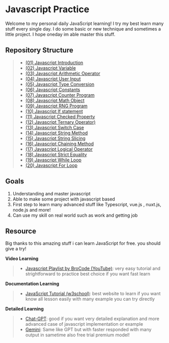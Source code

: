 
# Javascript Practice
Welcome to my personal daily JavaScript learning! I try my best learn many stuff every single day. I do some basic or new technique and sometimes a little project. I hope oneday im able master this stuff.

## Repository Structure

> - [(01) Javascript Introduction](https://github.com/Psycopros/Javascript-Practice/tree/main/(01)_Javascript_introduction)
> - [(02) Javascript Variable](https://github.com/Psycopros/Javascript-Practice/tree/main/(02)_Javascript_variable)
> - [(03) Javascript Arithmetic Operator](https://github.com/Psycopros/Javascript-Practice/tree/main/(03)_Javascript_Arithmetic_operator)
> - [(04) Javascript User Input](https://github.com/Psycopros/Javascript-Practice/tree/main/(04)_User_input)
> - [(05) Javascript Type Conversion](https://github.com/Psycopros/Javascript-Practice/tree/main/(05)_Javascript_type_conversion)
> - [(06) Javascript Constants](https://github.com/Psycopros/Javascript-Practice/tree/main/(06)_Javascript_constants)
> - [(07) Javascript Counter Program](https://github.com/Psycopros/Javascript-Practice/tree/main/(07)_Javascript_counter_program)
> - [(08) Javascript Math Object](https://github.com/Psycopros/Javascript-Practice/tree/main/(08)_Javascript_math_object)
> - [(09) Javascript RNG Program](https://github.com/Psycopros/Javascript-Practice/tree/main/(09)_Javascript_RNG_program)
> - [(10) Javascript If statement](https://github.com/Psycopros/Javascript-Practice/tree/main/(10)_Javascript_If_Statement)
> - [(11) Javascript Checked Property](https://github.com/Psycopros/Javascript-Practice/tree/main/(11)_Javascript_checked_property)
> - [(12) Javascript Ternary Operator)](https://github.com/Psycopros/Javascript-Practice/tree/main/(12)_Javascript_ternary_operator)
> - [(13) Javascript Switch Case](https://github.com/Psycopros/Javascript-Practice/tree/main/(13)_Javascript_switch_sase)
> - [(14) Javascript String Method](https://github.com/Psycopros/Javascript-Practice/tree/main/(14)_Javascript_string_method)
> - [(15) Javascript String Slicing](https://github.com/Psycopros/Javascript-Practice/tree/main/(15)_Javascript_string_sclicing)
> - [(16) Javascript Chaining Method](https://github.com/Psycopros/Javascript-Practice/tree/main/(16)_Javascript_chaining_method)
> - [(17) Javascript Logical Operator](https://github.com/Psycopros/Javascript-Practice/tree/main/(17)_Javascript_logical_operator)
> - [(18) Javascript Strict Equality](https://github.com/Psycopros/Javascript-Practice/tree/main/(18)_Javascript_strict_equality)
> - [(19) Javascript While Loop](https://github.com/Psycopros/Javascript-Practice/tree/main/(19)_Javascript_while_loop)
> - [(20) Javascript For Loop](https://github.com/Psycopros/Javascript-Practice/tree/main/(20)_Javascript_for_loop)


## Goals

 1. Understanding and master javascript
 2. Able to make some project with javascript based
 3. First step to learn many advanced stuff like Typescript, vue.js , nuxt.js, node.js and more!
 4. Can use my skill on real world such as work and getting job

##  Resource
Big thanks to this amazing stuff i can learn JavaScript for free. you should give a try!

**Video Learning**
> - [Javascript Playlist by BroCode (YouTube)](https://www.youtube.com/playlist?list=PLZPZq0r_RZOMRMjHB_IEBjOW_ufr00yG1): very easy tutorial and strightforward to practice best choice if you want fast learn


**Documentation Learning**
> - [JavaScript Tutorial (w3school)](https://www.w3schools.com/js/): best website to learn if you want know all lesson easily with many example you can try directly


**Detailed Learning**
> - [Chat-GPT](https://chatgpt.com/): good if you want very detailed explanation and more advanced case of javascript implementation or example
> - [Gemini](https://gemini.google.com/): Same like GPT but with faster responded with many output in sametime also free trial premium model!
